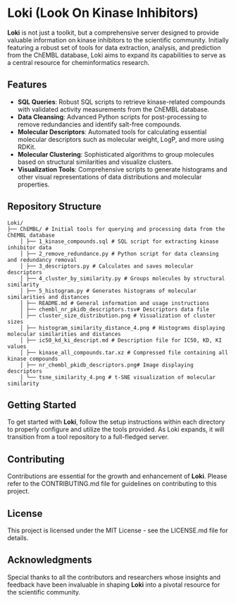 # Loki (Look On Kinase Inhibitors)

**Loki** is not just a toolkit, but a comprehensive server designed to provide valuable information on kinase inhibitors to the scientific community. Initially featuring a robust set of tools for data extraction, analysis, and prediction from the ChEMBL database, Loki aims to expand its capabilities to serve as a central resource for cheminformatics research.

## Features
- **SQL Queries**: Robust SQL scripts to retrieve kinase-related compounds with validated activity measurements from the ChEMBL database.
- **Data Cleansing**: Advanced Python scripts for post-processing to remove redundancies and identify salt-free compounds.
- **Molecular Descriptors**: Automated tools for calculating essential molecular descriptors such as molecular weight, LogP, and more using RDKit.
- **Molecular Clustering**: Sophisticated algorithms to group molecules based on structural similarities and visualize clusters.
- **Visualization Tools**: Comprehensive scripts to generate histograms and other visual representations of data distributions and molecular properties.

## Repository Structure

    Loki/
    ├── ChEMBL/ # Initial tools for querying and processing data from the ChEMBL database
        │ ├── 1_kinase_compounds.sql # SQL script for extracting kinase inhibitor data
        │ ├── 2_remove_redundance.py # Python script for data cleansing and redundancy removal
        │ ├── 3_descriptors.py # Calculates and saves molecular descriptors
        │ ├── 4_cluster_by_similarity.py # Groups molecules by structural similarity
        │ ├── 5_histogram.py # Generates histograms of molecular similarities and distances
        │ ├── README.md # General information and usage instructions
        │ ├── chembl_nr_pkidb_descriptors.tsv# Descriptors data file
        │ ├── cluster_size_distribution.png # Visualization of cluster sizes
        │ ├── histogram_similarity_distance_4.png # Histograms displaying molecular similarities and distances
        │ ├── ic50_kd_ki_descript.md # Description file for IC50, KD, KI values
        │ ├── kinase_all_compounds.tar.xz # Compressed file containing all kinase compounds
        │ ├── nr_chembl_pkidb_descriptors.png# Image displaying descriptors
        │ └── tsne_similarity_4.png # t-SNE visualization of molecular similarity

## Getting Started
To get started with **Loki**, follow the setup instructions within each directory to properly configure and utilize the tools provided. As Loki expands, it will transition from a tool repository to a full-fledged server.

## Contributing
Contributions are essential for the growth and enhancement of **Loki**. Please refer to the CONTRIBUTING.md file for guidelines on contributing to this project.

## License
This project is licensed under the MIT License - see the LICENSE.md file for details.

## Acknowledgments
Special thanks to all the contributors and researchers whose insights and feedback have been invaluable in shaping **Loki** into a pivotal resource for the scientific community.
